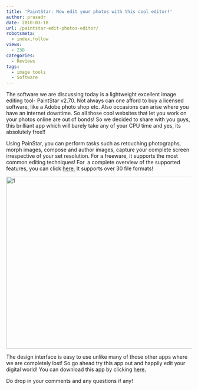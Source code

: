 ```yaml
---
title: 'PaintStar: Now edit your photos with this cool editor!'
author: prasadr
date: 2010-03-18
url: /paintstar-edit-photos-editor/
robotsmeta:
  - index,follow
views:
  - 238
categories:
  - Reviews
tags:
  - image tools
  - Software
---
```

The software we are discussing today is a lightweight excellent image editing tool- PaintStar v2.70. Not always can one afford to buy a licensed software, like a Adobe photo shop etc. Also occasions can arise where you have an internet downtime. So all those cool websites that let you work on your photos online are out of bonds! So we decided to share with you guys, this brilliant app which will barely take any of your CPU time and yes, its absolutely free!!

Using PainStar, you can perform tasks such as retouching photographs, morph images, compose and author images, capture your complete screen irrespective of your set resolution. For a freeware, it supports the most common editing techniques! For  a complete overview of the supported features, you can click <a href="http://www.freewarefiles.com/PaintStar-V_program_19504.html" onclick="_gaq.push(['_trackEvent', 'outbound-article', 'http://www.freewarefiles.com/PaintStar-V_program_19504.html', 'here.']);" target="_blank">here.</a> It supports over 30 file formats!

[<img class="wp-image-52823" style="border-width: 0px" src="http://cdn.devilsworkshop.org/files/2010/03/1_thumb.jpg" border="0" alt="1" width="644" height="465" />][1]

The design interface is easy to use unlike many of those other apps where we are completely lost! So go ahead try this app out and happily edit your digital world! You can download this app by clicking <a href="http://www.freewarefiles.com/downloads_counter.php?programid=19504" onclick="_gaq.push(['_trackEvent', 'outbound-article', 'http://www.freewarefiles.com/downloads_counter.php?programid=19504', 'here.']);" target="_blank">here.</a>

Do drop in your comments and any questions if any!

 [1]: http://cdn.devilsworkshop.org/files/2010/03/1.jpg
